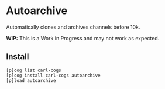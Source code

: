 # Autoarchive

Automatically clones and archives channels before 10k.

**WIP:** This is a Work in Progress and may not work as expected.

## Install

```text
[p]cog list carl-cogs
[p]cog install carl-cogs autoarchive
[p]load autoarchive
```
